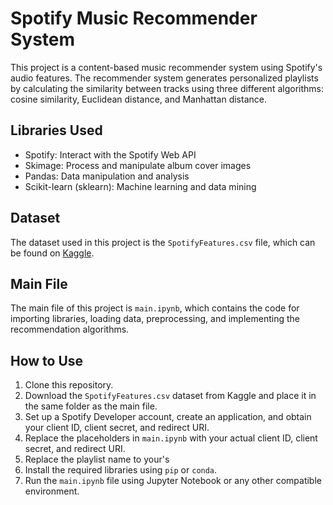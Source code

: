# Spotify Music Recommender System

This project is a content-based music recommender system using Spotify's audio features. The recommender system generates personalized playlists by calculating the similarity between tracks using three different algorithms: cosine similarity, Euclidean distance, and Manhattan distance.

## Libraries Used

- Spotify: Interact with the Spotify Web API
- Skimage: Process and manipulate album cover images
- Pandas: Data manipulation and analysis
- Scikit-learn (sklearn): Machine learning and data mining

## Dataset

The dataset used in this project is the `SpotifyFeatures.csv` file, which can be found on [Kaggle](https://www.kaggle.com/zaheenhamidani/ultimate-spotify-tracks-db).

## Main File

The main file of this project is `main.ipynb`, which contains the code for importing libraries, loading data, preprocessing, and implementing the recommendation algorithms.

## How to Use

1. Clone this repository.
2. Download the `SpotifyFeatures.csv` dataset from Kaggle and place it in the same folder as the main file.
3. Set up a Spotify Developer account, create an application, and obtain your client ID, client secret, and redirect URI.
4. Replace the placeholders in `main.ipynb` with your actual client ID, client secret, and redirect URI.
5. Replace the playlist name to your's
6. Install the required libraries using `pip` or `conda`.
7. Run the `main.ipynb` file using Jupyter Notebook or any other compatible environment.
